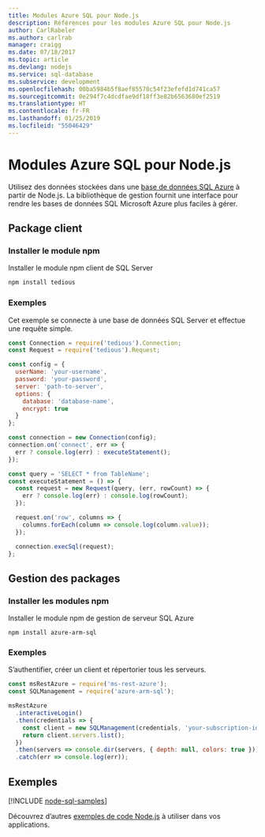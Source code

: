 ```yaml
---
title: Modules Azure SQL pour Node.js
description: Références pour les modules Azure SQL pour Node.js
author: CarlRabeler
ms.author: carlrab
manager: craigg
ms.date: 07/18/2017
ms.topic: article
ms.devlang: nodejs
ms.service: sql-database
ms.subservice: development
ms.openlocfilehash: 00ba5984b5f8aef85570c54f23efefd1d741ca57
ms.sourcegitcommit: 0e294f7c4dcdfae9df18ff3e82b6563680ef2519
ms.translationtype: HT
ms.contentlocale: fr-FR
ms.lasthandoff: 01/25/2019
ms.locfileid: "55046429"
---
```

# <a name="azure-sql-modules-for-nodejs"></a>Modules Azure SQL pour Node.js

Utilisez des données stockées dans une [base de données SQL Azure](https://docs.microsoft.com/azure/sql-database/sql-database-technical-overview) à partir de Node.js.
La bibliothèque de gestion fournit une interface pour rendre les bases de données SQL Microsoft Azure plus faciles à gérer.

## <a name="client-package"></a>Package client

### <a name="install-the-npm-module"></a>Installer le module npm

Installer le module npm client de SQL Server

```bash
npm install tedious
```

### <a name="example"></a>Exemples

Cet exemple se connecte à une base de données SQL Server et effectue une requête simple.

```javascript
const Connection = require('tedious').Connection;
const Request = require('tedious').Request;

const config = {
  userName: 'your-username',
  password: 'your-password',
  server: 'path-to-server',
  options: {
    database: 'database-name',
    encrypt: true
  }
};

const connection = new Connection(config);
connection.on('connect', err => {
  err ? console.log(err) : executeStatement();
});

const query = 'SELECT * from TableName';
const executeStatement = () => {
  const request = new Request(query, (err, rowCount) => {
    err ? console.log(err) : console.log(rowCount);
  });

  request.on('row', columns => {
    columns.forEach(column => console.log(column.value));
  });

  connection.execSql(request);
};
```

## <a name="management-package"></a>Gestion des packages

### <a name="install-npm-modules"></a>Installer les modules npm

Installer le module npm de gestion de serveur SQL Azure

```
npm install azure-arm-sql
```   

### <a name="example"></a>Exemples

S’authentifier, créer un client et répertorier tous les serveurs.

```javascript
const msRestAzure = require('ms-rest-azure');
const SQLManagement = require('azure-arm-sql');

msRestAzure
  .interactiveLogin()
  .then(credentials => {
    const client = new SQLManagement(credentials, 'your-subscription-id');
    return client.servers.list();
  })
  .then(servers => console.dir(servers, { depth: null, colors: true }))
  .catch(err => console.log(err));
```

## <a name="samples"></a>Exemples

[!INCLUDE [node-sql-samples](../docs-ref-conceptual/includes/sql-samples.md)]

Découvrez d’autres [exemples de code Node.js](https://azure.microsoft.com/resources/samples/?platform=nodejs) à utiliser dans vos applications.
